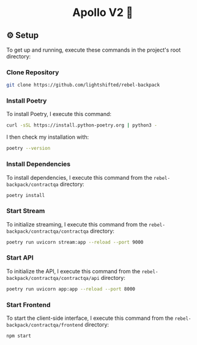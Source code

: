 <p align="center">
<h1 align="center">Apollo V2 🚀</h1>
</p>

## ⚙ Setup
To get up and running, execute these commands in the project's root directory:

### Clone Repository

```bash
git clone https://github.com/lightshifted/rebel-backpack
```

### Install Poetry
To install Poetry, I execute this command:

```bash
curl -sSL https://install.python-poetry.org | python3 -
```

I then check my installation with:

```bash
poetry --version
```

### Install Dependencies
To install dependencies, I execute this command from the `rebel-backpack/contractqa` directory:

```bash
poetry install
```

### Start Stream
To initialize streaming, I execute this command from the `rebel-backpack/contractqa/contractqa` directory:

```bash
poetry run uvicorn stream:app --reload --port 9000
```

### Start API
To initialize the API, I execute this command from the `rebel-backpack/contractqa/contractqa/api` directory:

```bash
poetry run uvicorn app:app --reload --port 8000
```

### Start Frontend
To start the client-side interface, I execute this command from the `rebel-backpack/contractqa/frontend` directory:

```bash
npm start
```